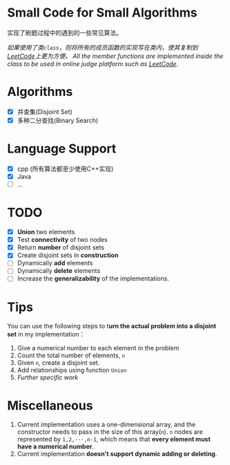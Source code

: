# Small Code for Small Algorithms

实现了刷题过程中的遇到的一些常见算法。

*如果使用了类`class`，则将所有的成员函数的实现写在类内，使其复制到[LeetCode](https://leetcode-cn.com/)上更为方便。*
*All the member functions are implemented inside the class to be used in online judge platform such as [LeetCode](https://leetcode-cn.com/)*.
# Algorithms
- [x] 并查集(Disjoint Set)
- [x] 多种二分查找(Binary Search)
# Language Support
- [x] cpp (所有算法都至少使用C++实现)
- [x] Java
- [ ] ...
# TODO
- [x] **Union** two elements
- [x] Test **connectivity** of two nodes
- [x] Return **number** of disjoint sets
- [x] Create disjoint sets in **construction**
- [ ] Dynamically **add** elements
- [ ] Dynamically **delete** elements
- [ ] Increase the **generalizability** of the implementations.

# Tips

You can use the following steps to t**urn the actual problem into a disjoint set** in my implementation：

1. Give a numerical number to each element in the problem
2. Count the total number of elements, `n`
3. Given `n`, create a disjoint set.
4. Add relationships using function `Union`
5. *Further specific work*

# Miscellaneous  
1. Current implementation uses a one-dimensional array, and the constructor needs to pass in the size of this array(`n`). `n` nodes are represented by `1,2,···,n-1`, which means that **every element must have a numerical number**.
2. Current implementation **doesn't support dynamic adding or deleting**.

